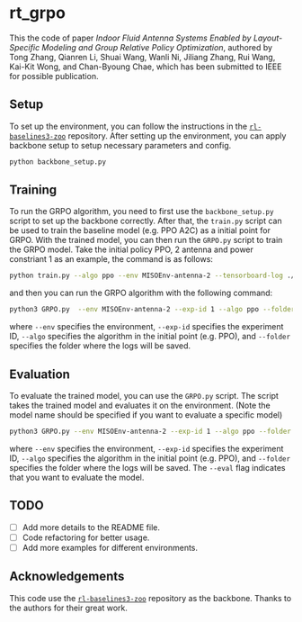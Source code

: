 # rt_grpo
This the code of paper 
_Indoor Fluid Antenna Systems Enabled by Layout-Specific Modeling and Group Relative Policy Optimization_, authored by Tong Zhang, Qianren Li, Shuai Wang, Wanli Ni, Jiliang Zhang, Rui Wang, Kai-Kit Wong, and Chan-Byoung Chae, which has been submitted to IEEE for possible publication.

## Setup
To set up the environment, you can follow the instructions in the [`rl-baselines3-zoo`](https://github.com/DLR-RM/rl-baselines3-zoo/tree/506bb7aa40e9d90e997580a369f2e9bf64abe594) repository.
After setting up the environment, you can apply backbone setup to setup necessary parameters and config.
```bash
python backbone_setup.py
```

## Training
To run the GRPO algorithm, you need to first use the `backbone_setup.py` script to set up the backbone correctly.
After that, the `train.py` script can be used to train the baseline model (e.g. PPO A2C) as a initial point for GRPO.
With the trained model, you can then run the `GRPO.py` script to train the GRPO model.
Take the initial policy PPO, 2 antenna and power constriant 1 as an example, the command is as follows:
```bash
python train.py --algo ppo --env MISOEnv-antenna-2 --tensorboard-log ./logs/ --n-timesteps 25000
```
and then you can run the GRPO algorithm with the following command:
```bash
python3 GRPO.py  --env MISOEnv-antenna-2 --exp-id 1 --algo ppo --folder ./logs/
```
where `--env` specifies the environment, `--exp-id` specifies the experiment ID, `--algo` specifies the algorithm in the initial point  (e.g. PPO), and `--folder` specifies the folder where the logs will be saved.

## Evaluation
To evaluate the trained model, you can use the `GRPO.py` script. The script takes the trained model and evaluates it on the environment. (Note the model name should be specified if you want to evaluate a specific model)

```bash
python3 GRPO.py --env MISOEnv-antenna-2 --exp-id 1 --algo ppo --folder ./logs/ --eval
```
where `--env` specifies the environment, `--exp-id` specifies the experiment ID, `--algo` specifies the algorithm in the initial point (e.g. PPO), and `--folder` specifies the folder where the logs will be saved. The `--eval` flag indicates that you want to evaluate the model.

## TODO

- [ ] Add more details to the README file.
- [ ] Code refactoring for better usage.
- [ ] Add more examples for different environments.

## Acknowledgements
This code use the [`rl-baselines3-zoo`](https://github.com/DLR-RM/rl-baselines3-zoo/tree/506bb7aa40e9d90e997580a369f2e9bf64abe594) repository as the backbone. 
Thanks to the authors for their great work.
